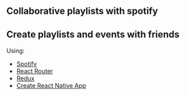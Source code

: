 ## Collaborative playlists with spotify

Create playlists and events with friends
---
Using:
* [Spotify](https://beta.developer.spotify.com/documentation/web-api/)
* [React Router](https://github.com/ReactTraining/react-router)
* [Redux](https://redux.js.org)
* [Create React Native App](https://github.com/react-community/create-react-native-app)
